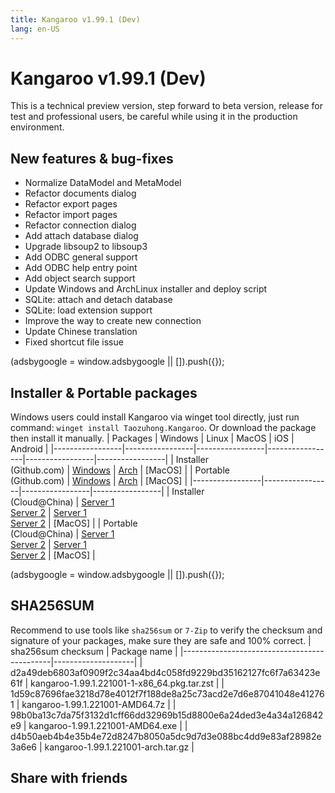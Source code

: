 ```yaml
---
title: Kangaroo v1.99.1 (Dev)
lang: en-US
---
```


# Kangaroo v1.99.1 (Dev)
This is a technical preview version, step forward to beta version, release for test and professional users, be careful while using it in the production environment.

## New features & bug-fixes
- Normalize DataModel and MetaModel
- Refactor documents dialog
- Refactor export pages
- Refactor import pages
- Refactor connection dialog
- Add attach database dialog
- Upgrade libsoup2 to libsoup3
- Add ODBC general support
- Add ODBC help entry point
- Add object search support
- Update Windows and ArchLinux installer and deploy script
- SQLite: attach and detach database
- SQLite: load extension support
- Improve the way to create new connection
- Update Chinese translation
- Fixed shortcut file issue

<div>
    <script2 type="text/javascript" async="true" src="https://pagead2.googlesyndication.com/pagead/js/adsbygoogle.js" />
    <ins class="adsbygoogle"
        style="display:block; text-align:center;"
        data-ad-layout="in-article"
        data-ad-format="fluid"
        data-ad-client="ca-pub-3975819313740938"
        data-ad-slot="6760827895"></ins>
    <script2 type="text/javascript">
        (adsbygoogle = window.adsbygoogle || []).push({});
    </script2>
</div>

## Installer & Portable packages <Badge text="link expired" type="warning"/>
Windows users could install Kangaroo via winget tool directly, just run command: `winget install Taozuhong.Kangaroo`. Or download the package then install it manually.
| Packages        | Windows         | Linux           | MacOS           | iOS             | Android         |
|-----------------|-----------------|-----------------|-----------------|-----------------|-----------------|
| Installer<br/>(Github.com) | [Windows](https://github.com/dbkangaroo/kangaroo/releases/download/v1.99.1.221001/kangaroo-1.99.1.221001-AMD64.exe) | [Arch](https://github.com/dbkangaroo/kangaroo/releases/download/v1.99.1.221001/kangaroo-1.99.1.221001-1-x86_64.pkg.tar.zst) | [MacOS] |
| Portable<br/>(Github.com) | [Windows](https://github.com/dbkangaroo/kangaroo/releases/download/v1.99.1.221001/kangaroo-1.99.1.221001-AMD64.7z) | [Arch](https://github.com/dbkangaroo/kangaroo/releases/download/v1.99.1.221001/kangaroo-1.99.1.221001-arch.tar.gz) | [MacOS] |
|-----------------|-----------------|-----------------|-----------------|
| Installer<br/>(Cloud@China) | [Server 1](https://kangaroo.awaysoft.com/downloads/v1.99.1.221001/kangaroo-1.99.1.221001-AMD64.exe) <br/> [Server 2](https://d4.injdk.cn/dbkangaroo/v1.99.1.221001/kangaroo-1.99.1.221001-AMD64.exe) | [Server 1](https://kangaroo.awaysoft.com/downloads/v1.99.1.221001/kangaroo-1.99.1.221001-1-x86_64.pkg.tar.zst) <br/> [Server 2](https://d4.injdk.cn/dbkangaroo/v1.99.1.221001/kangaroo-1.99.1.221001-1-x86_64.pkg.tar.zst) | [MacOS] |
| Portable<br/>(Cloud@China) | [Server 1](https://kangaroo.awaysoft.com/downloads/v1.99.1.221001/kangaroo-1.99.1.221001-AMD64.7z) <br/> [Server 2](https://d4.injdk.cn/dbkangaroo/v1.99.1.221001/kangaroo-1.99.1.221001-AMD64.7z) | [Server 1](https://kangaroo.awaysoft.com/downloads/v1.99.1.221001/kangaroo-1.99.1.221001-arch.tar.gz) <br/> [Server 2](https://d4.injdk.cn/dbkangaroo/v1.99.1.221001/kangaroo-1.99.1.221001-arch.tar.gz) | [MacOS] |

<div>
    <script2 type="text/javascript" async="true" src="https://pagead2.googlesyndication.com/pagead/js/adsbygoogle.js" />
    <ins class="adsbygoogle"
        style="display:block; text-align:center;"
        data-ad-layout="in-article"
        data-ad-format="fluid"
        data-ad-client="ca-pub-3975819313740938"
        data-ad-slot="6760827895"></ins>
    <script2 type="text/javascript">
        (adsbygoogle = window.adsbygoogle || []).push({});
    </script2>
</div>

## SHA256SUM
Recommend to use tools like `sha256sum` or `7-Zip` to verify the checksum and signature of your packages, make sure they are safe and 100% correct.
| sha256sum checksum                          | Package name       |
|---------------------------------------------|--------------------|
| d2a49deb6803af0909f2c34aa4bd4c058fd9229bd35162127fc6f7a63423e61f | kangaroo-1.99.1.221001-1-x86_64.pkg.tar.zst |
| 1d59c87696fae3218d78e4012f7f188de8a25c73acd2e7d6e87041048e412761 | kangaroo-1.99.1.221001-AMD64.7z |
| 98b0ba13c7da75f3132d1cff66dd32969b15d8800e6a24ded3e4a34a126842e9 | kangaroo-1.99.1.221001-AMD64.exe |
| d4b50aeb4b4e35b4e72d8247b8050a5dc9d7d3e088bc4dd9e83af28982e3a6e6 | kangaroo-1.99.1.221001-arch.tar.gz |

## Share with friends
<social-share :networks="['facebook', 'twitter', 'whatsapp', 'telegram', 'linkedin', 'reddit', 'line', 'skype', 'pinterest']" />
